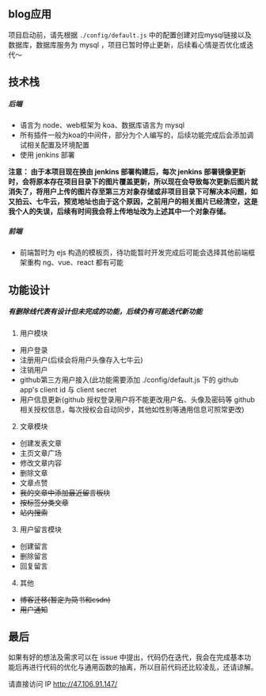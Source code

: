 ## blog应用
项目启动前，请先根据 `./config/default.js` 中的配置创建对应mysql链接以及数据库，数据库服务为 mysql ，项目已暂时停止更新，后续看心情是否优化或迭代～

## 技术栈
##### 后端
- 语言为 node、web框架为 koa、数据库语言为 mysql
- 所有插件一般为koa的中间件，部分为个人编写的，后续功能完成后会添加调试相关配置及环境配置
- 使用 jenkins 部署

**注意： 由于本项目现在换由 jenkins 部署构建后，每次 jenkins 部署镜像更新时，会将原本存在项目目录下的图片覆盖更新，所以现在会导致每次更新后图片就消失了，将用户上传的图片存至第三方对象存储或非项目目录下可解决本问题，如 又拍云、七牛云，预览地址也由于这个原因，之前用户的相关图片已经清空，这是我个人的失误，后续有时间我会将上传地址改为上述其中一个对象存储。**


##### 前端
- 前端暂时为 ejs 构造的模板页，待功能暂时开发完成后可能会选择其他前端框架重构 ng、vue、react 都有可能

## 功能设计
##### 有删除线代表有设计但未完成的功能，后续仍有可能迭代新功能
1.  用户模块
  - 用户登录
  - 注册用户(后续会将用户头像存入七牛云)
  - 注销用户
  - github第三方用户接入(此功能需要添加 ./config/default.js 下的 github app's client id 与 client secret
  - 用户信息更新(github 授权登录用户将不能更改用户名、头像及密码等 github 相关授权信息，每次授权会自动同步，其他如性别等通用信息可照常更改)
2.  文章模块
  - 创建发表文章
  - 主页文章广场
  - 修改文章内容
  - 删除文章
  - 文章点赞
  - ~~我的文章中添加最近留言板块~~
  - ~~按标签分类文章~~
  - ~~站内搜索~~
3.  用户留言模块
  - 创建留言
  - 删除留言
  - 回复留言
4.  其他
  - ~~博客迁移(暂定为简书和csdn)~~
  - ~~用户通知~~

## 最后
如果有好的想法及需求可以在 issue 中提出，代码仍在迭代，我会在完成基本功能后再进行代码的优化与通用函数的抽离，所以目前代码还比较凌乱，还请谅解。


请直接访问 IP
http://47.106.91.147/
